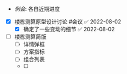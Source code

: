 - _例会_: 各自近期进度
- [x] 楼栋测算原型设计讨论 #会议 ✅ 2022-08-02
	- [x] 确定了一些变动的细节 ✅ 2022-08-02
- [ ] 楼栋测算简版
	- [ ] 详情弹框
	- [ ] 方案指标
	- [ ] 组合列表
	- [ ] 